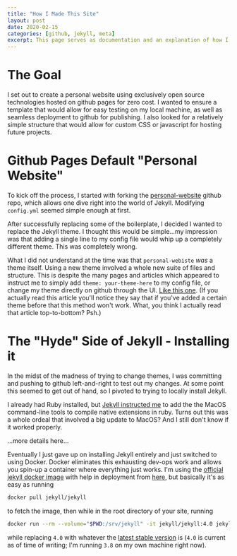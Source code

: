 ```yaml
---
title: "How I Made This Site"
layout: post
date: 2020-02-15 
categories: [github, jekyll, meta]
excerpt: This page serves as documentation and an explanation of how I made this site, all the gory details included. 
---
```


# The Goal

I set out to create a personal website using exclusively open source technologies hosted on github pages for zero cost. I wanted to ensure a template that would allow for easy testing on my local machine, as well as seamless deployment to github for publishing. I also looked for a relatively simple structure that would allow for custom CSS or javascript for hosting future projects. 


# Github Pages Default "Personal Website"

To kick off the process, I started with forking the [personal-website](https://github.com/github/personal-website) github repo, which allows one dive right into the world of Jekyll. Modifying `config.yml` seemed simple enough at first. 

After successfully replacing some of the boilerplate, I decided I wanted to replace the Jekyll theme. I thought this would be simple...my impression was that adding a single line to my config file would whip up a completely different theme. This was completely wrong. 

What I did not understand at the time was that `personal-webiste` *was* a theme itself. Using a new theme involved a whole new suite of files and structure. This is despite the many pages and articles which appeared to instruct me to simply add `theme: your-theme-here` to my config file, or change my theme directly on github through the UI. [Like this one](https://help.github.com/en/github/working-with-github-pages/adding-a-theme-to-your-github-pages-site-with-the-theme-chooser). (If you actually read this article you'll notice they say that if you've added a certain theme before that this method won't work. What, you think I actually read that article top-to-bottom? Psh.)

# The "Hyde" Side of Jekyll - Installing it 

In the midst of the madness of trying to change themes, I was committing and pushing to github left-and-right to test out my changes. At some point this seemed to get out of hand, so I pivoted to trying to locally install Jekyll. 

I already had Ruby installed, but [Jekyll instructed me](https://jekyllrb.com/docs/installation/macos/) to add the the MacOS command-line tools to compile native extensions in ruby. Turns out this was a whole ordeal that involved a big update to MacOS? And I still don't know if it worked properly. 

...more details here... 

Eventually I just gave up on installing Jekyll entirely and just switched to using Docker. Docker eliminates this exhausting dev-ops work and allows you spin-up a container where everything just works. I'm using the [official jekyll docker image](https://hub.docker.com/r/jekyll/jekyll/) with help in deployment from [here](https://hub.docker.com/r/jekyll/jekyll/), but basically it's as easy as running 
```bash 
docker pull jekyll/jekyll 
```
to fetch the image, then while in the root directory of your site, running 
```bash 
docker run --rm --volume="$PWD:/srv/jekyll" -it jekyll/jekyll:4.0 jekyll build
```
while replacing `4.0` with whatever the [latest stable version](https://jekyllrb.com/news/releases/) is (`4.0` is current as of time of writing; I'm running `3.8` on my own machine right now). 






